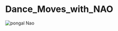 # Dance_Moves_with_NAO

![pongal Nao](https://user-images.githubusercontent.com/91154422/220984079-35957cbb-b037-4456-b29c-8893fd20bb26.png)
